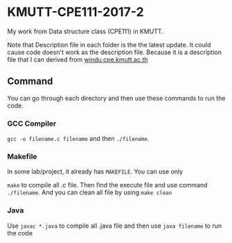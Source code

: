 # KMUTT-CPE111-2017-2
My work from Data structure class (CPE111) in KMUTT.

Note that Description file in each folder is the the latest update. It could cause code doesn't work as the description file.
Because it is a description file that I can derived from [windu.cpe.kmutt.ac.th](windu.cpe.kmutt.ac.th)

## Command
You can go through each directory and then use these commands to run the code.

### GCC Compiler
`gcc -o filename.c filename` and then `./filename`.

### Makefile
In some lab/project, it already has `MAKEFILE`. You can use only

`make` to compile all .c file. Then find the execute file and use command `./filename`.
And you can clean all file by using `make clean`

### Java
Use `javac *.java` to compile all .java file and then use `java filename` to run the code
